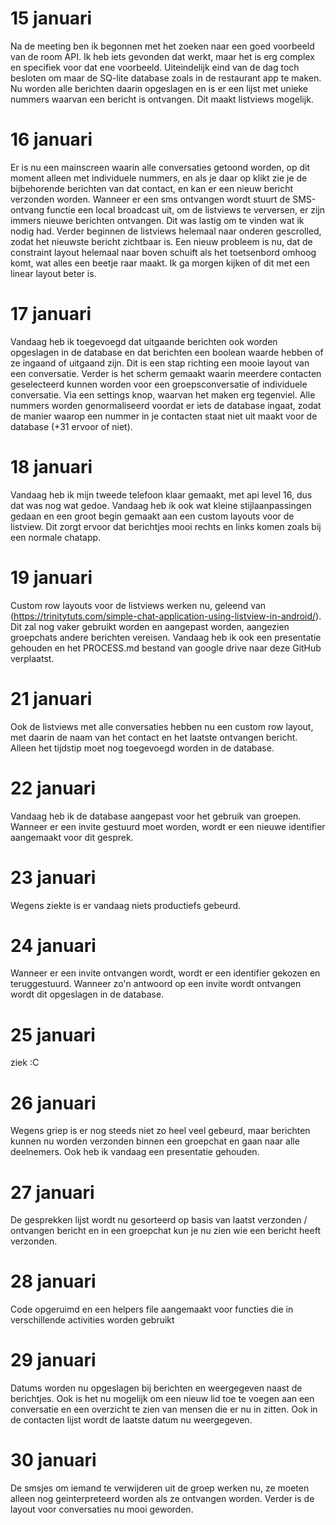# 15 januari
Na de meeting ben ik begonnen met het zoeken naar een goed voorbeeld van de room API. Ik heb iets gevonden dat werkt, maar het is erg complex en specifiek voor dat ene voorbeeld. Uiteindelijk eind van de dag toch besloten om maar de SQ-lite database zoals in de restaurant app te maken. Nu worden alle berichten daarin opgeslagen en is er een lijst met unieke nummers waarvan een bericht is ontvangen. Dit maakt listviews mogelijk. 
# 16 januari
Er is nu een mainscreen waarin alle conversaties getoond worden, op dit moment alleen met individuele nummers, en als je daar op klikt zie je de bijbehorende berichten van dat contact, en kan er een nieuw bericht verzonden worden. Wanneer er een sms ontvangen wordt stuurt de SMS-ontvang functie een local broadcast uit, om de listviews te verversen, er zijn immers nieuwe berichten ontvangen. Dit was lastig om te vinden wat ik nodig had. 
Verder beginnen de listviews helemaal naar onderen gescrolled, zodat het nieuwste bericht zichtbaar is.  Een nieuw probleem is nu, dat de constraint layout helemaal naar boven schuift als het toetsenbord omhoog komt, wat alles een beetje raar maakt. Ik ga morgen kijken of dit met een linear layout beter is. 
# 17 januari
Vandaag heb ik toegevoegd dat uitgaande berichten ook worden opgeslagen in de database en dat berichten een boolean waarde hebben of ze ingaand of uitgaand zijn. Dit is een stap richting een mooie layout van een conversatie.
Verder is het scherm gemaakt waarin meerdere contacten geselecteerd kunnen worden voor een groepsconversatie of individuele conversatie. Via een settings knop, waarvan het maken erg tegenviel. Alle nummers worden genormaliseerd voordat er iets de database ingaat, zodat de manier waarop een nummer in je contacten staat niet uit maakt voor de database (+31 ervoor of niet).
# 18 januari
Vandaag heb ik mijn tweede telefoon klaar gemaakt, met api level 16, dus dat was nog wat gedoe. 
 Vandaag heb ik ook  wat kleine stijlaanpassingen gedaan en een groot begin gemaakt aan een custom layouts voor de listview. Dit zorgt ervoor dat berichtjes mooi rechts en links komen zoals bij een normale chatapp. 
# 19 januari
Custom row layouts voor de listviews werken nu, geleend van (https://trinitytuts.com/simple-chat-application-using-listview-in-android/). Dit zal nog vaker gebruikt worden en aangepast worden, aangezien groepchats andere berichten vereisen. Vandaag heb ik ook een presentatie gehouden en het PROCESS.md bestand van google drive naar deze GitHub verplaatst. 

# 21 januari
Ook de listviews met alle conversaties hebben nu een custom row layout, met daarin de naam van het contact en het laatste ontvangen bericht. Alleen het tijdstip moet nog toegevoegd worden in de database. 

# 22 januari
Vandaag heb ik de database aangepast voor het gebruik van groepen. Wanneer er een invite gestuurd moet worden, wordt er een nieuwe identifier aangemaakt voor dit gesprek. 

# 23 januari
Wegens ziekte is er vandaag niets productiefs gebeurd.

# 24 januari
Wanneer er een invite ontvangen wordt, wordt er een identifier gekozen en teruggestuurd. Wanneer zo'n antwoord op een invite wordt ontvangen wordt dit opgeslagen in de database. 

# 25 januari 
ziek :C

# 26 januari
Wegens griep is er nog steeds niet zo heel veel gebeurd, maar berichten kunnen nu worden verzonden binnen een groepchat en gaan naar alle deelnemers. Ook heb ik vandaag een presentatie gehouden. 

# 27 januari
De gesprekken lijst wordt nu gesorteerd op basis van laatst verzonden / ontvangen bericht en in een groepchat kun je nu zien wie een bericht heeft verzonden. 

# 28 januari 
Code opgeruimd en een helpers file aangemaakt voor functies die in verschillende activities worden gebruikt

# 29 januari
Datums worden nu opgeslagen bij berichten en weergegeven naast de berichtjes. Ook is het nu mogelijk om een nieuw lid toe te voegen aan een conversatie en een overzicht te zien van mensen die er nu in zitten. Ook in de contacten lijst wordt de laatste datum nu weergegeven.

# 30 januari
De smsjes om iemand te verwijderen uit de groep werken nu, ze moeten alleen nog geinterpreteerd worden als ze ontvangen worden. 
Verder is de layout voor conversaties nu mooi geworden.